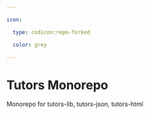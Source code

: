 ```yaml
---

icon: 

  type: codicon:repo-forked

  color: grey

---
```


# Tutors Monorepo

Monorepo for tutors-lib, tutors-json, tutors-html

